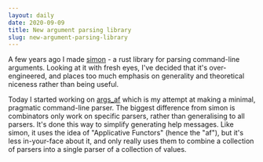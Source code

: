 ```yaml
---
layout: daily
date: 2020-09-09
title: New argument parsing library
slug: new-argument-parsing-library
---
```


A few years ago I made [simon](https://crates.io/crates/simon) - a rust library
for parsing command-line arguments. Looking at it with fresh eyes, I've decided
that it's over-engineered, and places too much emphasis on generality and
theoretical niceness rather than being useful.

Today I started working on [args_af](https://github.com/stevebob/args-af)
which is my attempt at making a minimal, pragmatic command-line parser.
The biggest difference from simon is combinators only work on specific
parsers, rather than generalising to all parsers. It's done this way to
simplify generating help messages. Like simon, it uses the idea of
"Applicative Functors" (hence the "af"), but it's less in-your-face
about it, and only really uses them to combine a collection of parsers
into a single parser of a collection of values.
